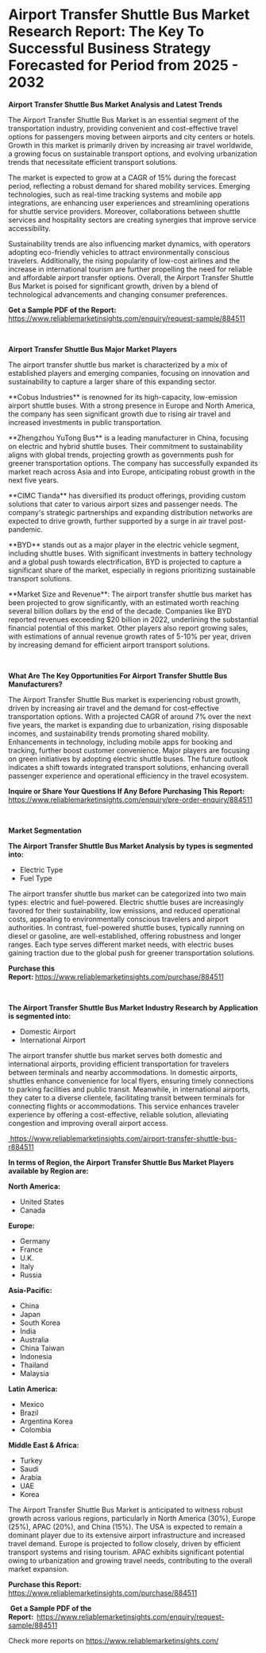 <p><h1>Airport Transfer Shuttle Bus Market Research Report: The Key To Successful Business Strategy Forecasted for Period from 2025 - 2032</h1></p><p><strong>Airport Transfer Shuttle Bus Market Analysis and Latest Trends</strong></p>
<p><p>The Airport Transfer Shuttle Bus Market is an essential segment of the transportation industry, providing convenient and cost-effective travel options for passengers moving between airports and city centers or hotels. Growth in this market is primarily driven by increasing air travel worldwide, a growing focus on sustainable transport options, and evolving urbanization trends that necessitate efficient transport solutions.</p><p>The market is expected to grow at a CAGR of 15% during the forecast period, reflecting a robust demand for shared mobility services. Emerging technologies, such as real-time tracking systems and mobile app integrations, are enhancing user experiences and streamlining operations for shuttle service providers. Moreover, collaborations between shuttle services and hospitality sectors are creating synergies that improve service accessibility.</p><p>Sustainability trends are also influencing market dynamics, with operators adopting eco-friendly vehicles to attract environmentally conscious travelers. Additionally, the rising popularity of low-cost airlines and the increase in international tourism are further propelling the need for reliable and affordable airport transfer options. Overall, the Airport Transfer Shuttle Bus Market is poised for significant growth, driven by a blend of technological advancements and changing consumer preferences.</p></p>
<p><strong>Get a Sample PDF of the Report:&nbsp;</strong> <a href="https://www.reliablemarketinsights.com/enquiry/request-sample/884511?utm_campaign=3257&utm_medium=2&utm_source=Github&utm_content=ia&utm_term=30032025&utm_id=airport-transfer-shuttle-bus">https://www.reliablemarketinsights.com/enquiry/request-sample/884511</a></p>
<p>&nbsp;</p>
<p><strong>Airport Transfer Shuttle Bus Major Market Players</strong></p>
<p><p>The airport transfer shuttle bus market is characterized by a mix of established players and emerging companies, focusing on innovation and sustainability to capture a larger share of this expanding sector.</p><p>**Cobus Industries** is renowned for its high-capacity, low-emission airport shuttle buses. With a strong presence in Europe and North America, the company has seen significant growth due to rising air travel and increased investments in public transportation.</p><p>**Zhengzhou YuTong Bus** is a leading manufacturer in China, focusing on electric and hybrid shuttle buses. Their commitment to sustainability aligns with global trends, projecting growth as governments push for greener transportation options. The company has successfully expanded its market reach across Asia and into Europe, anticipating robust growth in the next five years.</p><p>**CIMC Tianda** has diversified its product offerings, providing custom solutions that cater to various airport sizes and passenger needs. The company's strategic partnerships and expanding distribution networks are expected to drive growth, further supported by a surge in air travel post-pandemic.</p><p>**BYD** stands out as a major player in the electric vehicle segment, including shuttle buses. With significant investments in battery technology and a global push towards electrification, BYD is projected to capture a significant share of the market, especially in regions prioritizing sustainable transport solutions.</p><p>**Market Size and Revenue**: The airport transfer shuttle bus market has been projected to grow significantly, with an estimated worth reaching several billion dollars by the end of the decade. Companies like BYD reported revenues exceeding $20 billion in 2022, underlining the substantial financial potential of this market. Other players also report growing sales, with estimations of annual revenue growth rates of 5-10% per year, driven by increasing demand for efficient airport transport solutions.</p></p>
<p>&nbsp;</p>
<p><strong>What Are The Key Opportunities For Airport Transfer Shuttle Bus Manufacturers?</strong></p>
<p><p>The Airport Transfer Shuttle Bus market is experiencing robust growth, driven by increasing air travel and the demand for cost-effective transportation options. With a projected CAGR of around 7% over the next five years, the market is expanding due to urbanization, rising disposable incomes, and sustainability trends promoting shared mobility. Enhancements in technology, including mobile apps for booking and tracking, further boost customer convenience. Major players are focusing on green initiatives by adopting electric shuttle buses. The future outlook indicates a shift towards integrated transport solutions, enhancing overall passenger experience and operational efficiency in the travel ecosystem.</p></p>
<p><strong>Inquire or Share Your Questions If Any Before Purchasing This Report:</strong> <a href="https://www.reliablemarketinsights.com/enquiry/pre-order-enquiry/884511?utm_campaign=3257&utm_medium=2&utm_source=Github&utm_content=ia&utm_term=30032025&utm_id=airport-transfer-shuttle-bus">https://www.reliablemarketinsights.com/enquiry/pre-order-enquiry/884511</a></p>
<p>&nbsp;</p>
<p><strong>Market Segmentation</strong></p>
<p><strong>The Airport Transfer Shuttle Bus Market Analysis by types is segmented into:</strong></p>
<p><ul><li>Electric Type</li><li>Fuel Type</li></ul></p>
<p><p>The airport transfer shuttle bus market can be categorized into two main types: electric and fuel-powered. Electric shuttle buses are increasingly favored for their sustainability, low emissions, and reduced operational costs, appealing to environmentally conscious travelers and airport authorities. In contrast, fuel-powered shuttle buses, typically running on diesel or gasoline, are well-established, offering robustness and longer ranges. Each type serves different market needs, with electric buses gaining traction due to the global push for greener transportation solutions.</p></p>
<p><strong>Purchase this Report:&nbsp;</strong><a href="https://www.reliablemarketinsights.com/purchase/884511?utm_campaign=3257&utm_medium=2&utm_source=Github&utm_content=ia&utm_term=30032025&utm_id=airport-transfer-shuttle-bus">https://www.reliablemarketinsights.com/purchase/884511</a></p>
<p>&nbsp;</p>
<p><strong>The Airport Transfer Shuttle Bus Market Industry Research by Application is segmented into:</strong></p>
<p><ul><li>Domestic Airport</li><li>International Airport</li></ul></p>
<p><p>The airport transfer shuttle bus market serves both domestic and international airports, providing efficient transportation for travelers between terminals and nearby accommodations. In domestic airports, shuttles enhance convenience for local flyers, ensuring timely connections to parking facilities and public transit. Meanwhile, in international airports, they cater to a diverse clientele, facilitating transit between terminals for connecting flights or accommodations. This service enhances traveler experience by offering a cost-effective, reliable solution, alleviating congestion and improving overall airport access.</p></p>
<p><a href="https://www.reliablemarketinsights.com/airport-transfer-shuttle-bus-r884511?utm_campaign=3257&utm_medium=2&utm_source=Github&utm_content=ia&utm_term=30032025&utm_id=airport-transfer-shuttle-bus">&nbsp;https://www.reliablemarketinsights.com/airport-transfer-shuttle-bus-r884511</a></p>
<p><strong>In terms of Region, the Airport Transfer Shuttle Bus Market Players available by Region are:</strong></p>
<p>
    <p> <strong> North America: </strong>
        <ul>
            <li>United States</li>
            <li>Canada</li>
        </ul>
        </p> 
    <p> <strong> Europe: </strong>
        <ul>
            <li>Germany</li>
            <li>France</li>
            <li>U.K.</li>
            <li>Italy</li>
            <li>Russia</li>
        </ul>
        </p> 
    <p> <strong> Asia-Pacific: </strong>
        <ul>
            <li>China</li>
            <li>Japan</li>
            <li>South Korea</li>
            <li>India</li>
            <li>Australia</li>
            <li>China Taiwan</li>
            <li>Indonesia</li>
            <li>Thailand</li>
            <li>Malaysia</li>
        </ul>
        </p> 
    <p> <strong> Latin America: </strong>
        <ul>
            <li>Mexico</li>
            <li>Brazil</li>
            <li>Argentina Korea</li>
            <li>Colombia</li>
        </ul>
        </p> 
    <p> <strong> Middle East & Africa: </strong>
        <ul>
            <li>Turkey</li>
            <li>Saudi</li>
            <li>Arabia</li>
            <li>UAE</li>
            <li>Korea</li>
        </ul>
    </p>
    </p>
<p><p>The Airport Transfer Shuttle Bus Market is anticipated to witness robust growth across various regions, particularly in North America (30%), Europe (25%), APAC (20%), and China (15%). The USA is expected to remain a dominant player due to its extensive airport infrastructure and increased travel demand. Europe is projected to follow closely, driven by efficient transport systems and rising tourism. APAC exhibits significant potential owing to urbanization and growing travel needs, contributing to the overall market expansion.</p></p>
<p><strong>Purchase this Report: </strong><a href="https://www.reliablemarketinsights.com/purchase/884511?utm_campaign=3257&utm_medium=2&utm_source=Github&utm_content=ia&utm_term=30032025&utm_id=airport-transfer-shuttle-bus">https://www.reliablemarketinsights.com/purchase/884511</a></p>
<p>&nbsp;<strong>Get a Sample PDF of the Report:&nbsp;&nbsp;</strong><a href="https://www.reliablemarketinsights.com/enquiry/request-sample/884511?utm_campaign=3257&utm_medium=2&utm_source=Github&utm_content=ia&utm_term=30032025&utm_id=airport-transfer-shuttle-bus">https://www.reliablemarketinsights.com/enquiry/request-sample/884511</a></p>
<p><strong></strong></p>
<p>Check more reports on <a href="https://www.reliablemarketinsights.com/?utm_campaign=3257&utm_medium=2&utm_source=Github&utm_content=ia&utm_term=30032025&utm_id=airport-transfer-shuttle-bus">https://www.reliablemarketinsights.com/</a></p>